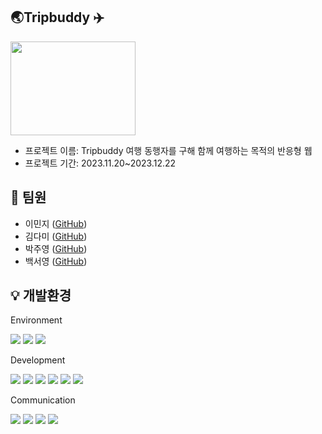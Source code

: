 ## 🌏Tripbuddy :airplane: 
<img src="https://github.com/77JY/Tripbuddy-project/assets/143465467/fb49c88b-edef-465c-bbc6-ad273464e592" width="200" height="150" />


- 프로젝트 이름: Tripbuddy 여행 동행자를 구해 함께 여행하는 목적의 반응형 웹
- 프로젝트 기간: 2023.11.20~2023.12.22
##  :rabbit: 팀원
- 이민지 ([GitHub](https://github.com/minjiLeee))
- 김다미 ([GitHub](https://github.com/dappyiness))
- 박주영 ([GitHub](https://github.com/77JY))
- 백서영 ([GitHub](https://github.com/guguguk))
  
## 💡 개발환경

Environment

<img src="https://img.shields.io/badge/GitHub-181717?style=for-the-badge&logo=github&logoColor=white"> <img src="https://img.shields.io/badge/Git-F05032?style=for-the-badge&logo=git&logoColor=white">
<img src="https://img.shields.io/badge/VisualStudioCode-007ACC?style=for-the-badge&logo=visualstudiocode&logoColor=white">



Development

<img src="https://img.shields.io/badge/React-212121?style=for-the-badge&logo=react&logoColor=skyblue"> <img src="https://img.shields.io/badge/CSS-1572B6?style=for-the-badge&logo=css3&logoColor=white">
<img src="https://img.shields.io/badge/Javascript-F7DF1E?style=for-the-badge&logo=javascript&logoColor=black">
<img src="https://img.shields.io/badge/MongoDB-6DB33F?style=for-the-badge&logo=mongodb&logoColor=white"> <img src="https://img.shields.io/badge/Node.js-339933?style=for-the-badge&logo=nodedotjs&logoColor=white"> 
<img src="https://img.shields.io/badge/Next.js-000000?style=for-the-badge&logo=nextdotjs&logoColor=white">

Communication

<img src="https://img.shields.io/badge/Slack-4A154B?style=for-the-badge&logo=slack&logoColor=white"> <img src="https://img.shields.io/badge/Discord-5865F2?style=for-the-badge&logo=discord&logoColor=white">
<img src="https://img.shields.io/badge/Zoom-0B5CFF?style=for-the-badge&logo=zoom&logoColor=white">
<img src="https://img.shields.io/badge/Notion-000000?style=for-the-badge&logo=notion&logoColor=white">


